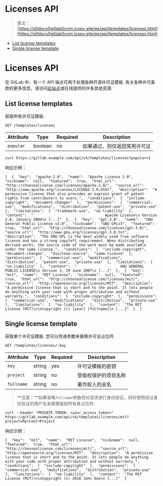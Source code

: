 # Licenses API

> 原文：[https://s0docs0gitlab0com.icopy.site/ee/api/templates/licenses.html](https://s0docs0gitlab0com.icopy.site/ee/api/templates/licenses.html)

*   [List license templates](#list-license-templates)
*   [Single license template](#single-license-template)

# Licenses API[](#licenses-api "Permalink")

在 GitLab 中，有一个 API 端点可用于处理各种开源许可证模板. 有关各种许可条款的更多信息，请访问[此站点](https://choosealicense.com/)或在线提供的许多其他资源.

## List license templates[](#list-license-templates "Permalink")

获取所有许可证模板.

```
GET /templates/licenses 
```

| Attribute | Type | Required | Description |
| --- | --- | --- | --- |
| `popular` | boolean | no | 如果通过，则仅返回常用许​​可证 |

```
curl https://gitlab.example.com/api/v4/templates/licenses?popular=1 
```

响应示例：

```
[  {  "key":  "apache-2.0",  "name":  "Apache License 2.0",  "nickname":  null,  "featured":  true,  "html_url":  "http://choosealicense.com/licenses/apache-2.0/",  "source_url":  "http://www.apache.org/licenses/LICENSE-2.0.html",  "description":  "A permissive license that also provides an express grant of patent rights from contributors to users.",  "conditions":  [  "include-copyright",  "document-changes"  ],  "permissions":  [  "commercial-use",  "modifications",  "distribution",  "patent-use",  "private-use"  ],  "limitations":  [  "trademark-use",  "no-liability"  ],  "content":  "                                 Apache License\n Version 2.0, January 2004\n [...]"  },  {  "key":  "gpl-3.0",  "name":  "GNU General Public License v3.0",  "nickname":  "GNU GPLv3",  "featured":  true,  "html_url":  "http://choosealicense.com/licenses/gpl-3.0/",  "source_url":  "http://www.gnu.org/licenses/gpl-3.0.txt",  "description":  "The GNU GPL is the most widely used free software license and has a strong copyleft requirement. When distributing derived works, the source code of the work must be made available under the same license.",  "conditions":  [  "include-copyright",  "document-changes",  "disclose-source",  "same-license"  ],  "permissions":  [  "commercial-use",  "modifications",  "distribution",  "patent-use",  "private-use"  ],  "limitations":  [  "no-liability"  ],  "content":  "                    GNU GENERAL PUBLIC LICENSE\n Version 3, 29 June 2007\n [...]"  },  {  "key":  "mit",  "name":  "MIT License",  "nickname":  null,  "featured":  true,  "html_url":  "http://choosealicense.com/licenses/mit/",  "source_url":  "http://opensource.org/licenses/MIT",  "description":  "A permissive license that is short and to the point. It lets people do anything with your code with proper attribution and without warranty.",  "conditions":  [  "include-copyright"  ],  "permissions":  [  "commercial-use",  "modifications",  "distribution",  "private-use"  ],  "limitations":  [  "no-liability"  ],  "content":  "The MIT License (MIT)\n\nCopyright (c) [year] [fullname]\n [...]"  }  ] 
```

## Single license template[](#single-license-template "Permalink")

获取单个许可证模板. 您可以传递参数来替换许可证占位符.

```
GET /templates/licenses/:key 
```

| Attribute | Type | Required | Description |
| --- | --- | --- | --- |
| `key` | string | yes | 许可证模板的密钥 |
| `project` | string | no | 受版权保护的项目名称 |
| `fullname` | string | no | 著作权人的全名 |

> **注意：**如果省略`fullname`参数但对请求进行身份验证，则将使用经过身份验证的用户名来替换版权所有者占位符.

```
curl --header "PRIVATE-TOKEN: <your_access_token>" https://gitlab.example.com/api/v4/templates/licenses/mit?project=My+Cool+Project 
```

响应示例：

```
{  "key":  "mit",  "name":  "MIT License",  "nickname":  null,  "featured":  true,  "html_url":  "http://choosealicense.com/licenses/mit/",  "source_url":  "http://opensource.org/licenses/MIT",  "description":  "A permissive license that is short and to the point. It lets people do anything with your code with proper attribution and without warranty.",  "conditions":  [  "include-copyright"  ],  "permissions":  [  "commercial-use",  "modifications",  "distribution",  "private-use"  ],  "limitations":  [  "no-liability"  ],  "content":  "The MIT License (MIT)\n\nCopyright (c) 2016 John Doe\n [...]"  } 
```